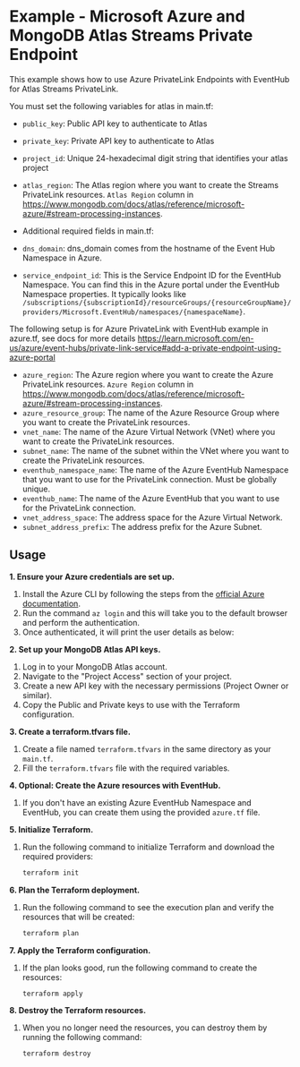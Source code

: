 # Example - Microsoft Azure and MongoDB Atlas Streams Private Endpoint

This example shows how to use Azure PrivateLink Endpoints with EventHub for Atlas Streams PrivateLink.

You must set the following variables for atlas in main.tf:

- `public_key`: Public API key to authenticate to Atlas
- `private_key`: Private API key to authenticate to Atlas
- `project_id`: Unique 24-hexadecimal digit string that identifies your atlas project
- `atlas_region`: The Atlas region where you want to create the Streams PrivateLink resources. `Atlas Region` column in https://www.mongodb.com/docs/atlas/reference/microsoft-azure/#stream-processing-instances. 

- Additional required fields in main.tf:
- `dns_domain`: dns_domain comes from the hostname of the Event Hub Namespace in Azure.
- `service_endpoint_id`: This is the Service Endpoint ID for the EventHub Namespace. You can find this in the Azure portal under the EventHub Namespace properties. It typically looks like `/subscriptions/{subscriptionId}/resourceGroups/{resourceGroupName}/providers/Microsoft.EventHub/namespaces/{namespaceName}`.

The following setup is for Azure PrivateLink with EventHub example in azure.tf, see docs for more details https://learn.microsoft.com/en-us/azure/event-hubs/private-link-service#add-a-private-endpoint-using-azure-portal

- `azure_region`: The Azure region where you want to create the Azure PrivateLink resources. `Azure Region` column in https://www.mongodb.com/docs/atlas/reference/microsoft-azure/#stream-processing-instances.
- `azure_resource_group`: The name of the Azure Resource Group where you want to create the PrivateLink resources. 
- `vnet_name`: The name of the Azure Virtual Network (VNet) where you want to create the PrivateLink resources.
- `subnet_name`: The name of the subnet within the VNet where you want to create the PrivateLink resources. 
- `eventhub_namespace_name`: The name of the Azure EventHub Namespace that you want to use for the PrivateLink connection. Must be globally unique. 
- `eventhub_name`: The name of the Azure EventHub that you want to use for the PrivateLink connection. 
- `vnet_address_space`: The address space for the Azure Virtual Network. 
- `subnet_address_prefix`: The address prefix for the Azure Subnet.

## Usage

**1\. Ensure your Azure credentials are set up.**

1. Install the Azure CLI by following the steps from the [official Azure documentation](https://docs.microsoft.com/en-us/cli/azure/install-azure-cli).
2. Run the command `az login` and this will take you to the default browser and perform the authentication.
3. Once authenticated, it will print the user details as below:

**2\. Set up your MongoDB Atlas API keys.**
1. Log in to your MongoDB Atlas account.
2. Navigate to the "Project Access" section of your project.
3. Create a new API key with the necessary permissions (Project Owner or similar).
4. Copy the Public and Private keys to use with the Terraform configuration.

**3\. Create a terraform.tfvars file.**
1. Create a file named `terraform.tfvars` in the same directory as your `main.tf`.
2. Fill the `terraform.tfvars` file with the required variables.

**4\. Optional: Create the Azure resources with EventHub.**
1. If you don't have an existing Azure EventHub Namespace and EventHub, you can create them using the provided `azure.tf` file.

**5\. Initialize Terraform.**
1. Run the following command to initialize Terraform and download the required providers:
   ```bash
   terraform init
   ```
**6\. Plan the Terraform deployment.**
1. Run the following command to see the execution plan and verify the resources that will be created:
   ```bash
   terraform plan
   ```
   
**7\. Apply the Terraform configuration.**
1. If the plan looks good, run the following command to create the resources:
   ```bash
   terraform apply
   ```

**8\. Destroy the Terraform resources.**
1. When you no longer need the resources, you can destroy them by running the following command:
   ```bash
   terraform destroy
   ```

